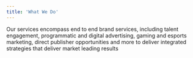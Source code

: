 ```yaml
---
title: 'What We Do'
---
```


Our services encompass end to end brand services, including talent engagement, programmatic and digital advertising, gaming and esports marketing, direct publisher opportunities and more to deliver integrated strategies that deliver market leading results
